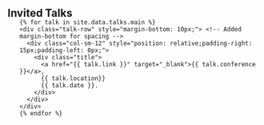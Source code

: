 <h2 id="talks" style="margin: 2px 0px -15px;">Invited Talks</h2>

<div class="publications">
  <ol class="bibliography">

    {% for talk in site.data.talks.main %}
    <div class="talk-row" style="margin-bottom: 10px;"> <!-- Added margin-bottom for spacing -->
      <div class="col-sm-12" style="position: relative;padding-right: 15px;padding-left: 0px;">
        <div class="title">
          <a href="{{ talk.link }}" target="_blank">{{ talk.conference }}</a>, 
          {{ talk.location}} 
          {{ talk.date }}.
        </div>
      </div>
    </div>
    {% endfor %}

  </ol>
</div>
